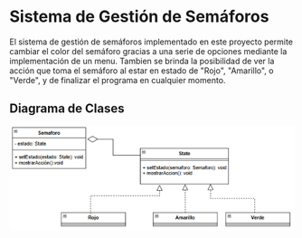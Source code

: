 # Sistema de Gestión de Semáforos
El sistema de gestión de semáforos implementado en este proyecto permite cambiar el color del semáforo gracias a una serie de opciones mediante la implementación de un menu. Tambien se brinda la posibilidad de ver la acción que toma el semáforo al estar en estado de "Rojo", "Amarillo", o "Verde", y de finalizar el programa en cualquier momento. 

## Diagrama de Clases
![alt text](<Diagrama de Clases semaforo.png>)